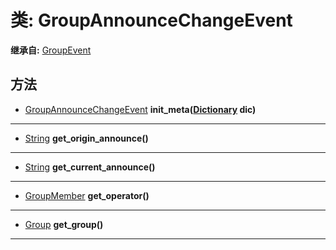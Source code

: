 # 类: GroupAnnounceChangeEvent  
  
**继承自:** [GroupEvent](GroupEvent.md)  
  
## 方法 
  
- [GroupAnnounceChangeEvent](GroupAnnounceChangeEvent.md) **init_meta([Dictionary](https://docs.godotengine.org/en/latest/classes/class_dictionary.html) dic)**  
  
---  
  
- [String](https://docs.godotengine.org/en/latest/classes/class_string.html) **get_origin_announce()**  
  
---  
  
- [String](https://docs.godotengine.org/en/latest/classes/class_string.html) **get_current_announce()**  
  
---  
  
- [GroupMember](GroupMember.md) **get_operator()**  
  
---  
  
- [Group](Group.md) **get_group()**  
  
---  
  

